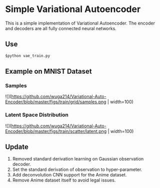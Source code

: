 # Simple Variational Autoencoder
This is a simple implementation of Variational Autoencoder.
The encoder and decoders are all fully connected neural networks.

## Use
```python
$python vae_train.py
```

## Example on MNIST Dataset

### Samples
![](https://github.com/wuga214/Variational-Auto-Encoder/blob/master/figs/train/grid/samples.png | width=100)


### Latent Space Distribution
![](https://github.com/wuga214/Variational-Auto-Encoder/blob/master/figs/train/scatter/latent.png | width=100)


## Update
1. Removed standard derivation learning on Gaussian observation decoder.
2. Set the standard derivation of observation to hyper-parameter.
3. Add deconvolution CNN support for the Anime dataset.
4. Remove Anime dataset itself to avoid legal issues.